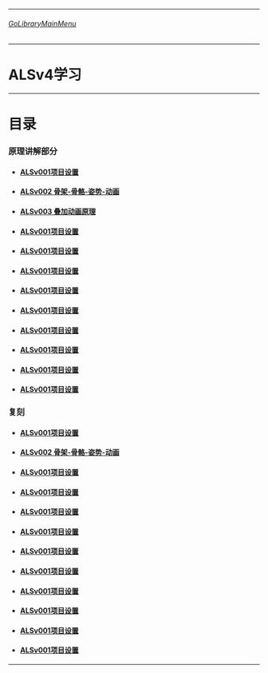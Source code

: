 ___________________________________________________________________________________________
###### [GoLibraryMainMenu](../../../_LibraryMainMenu_.md)
___________________________________________________________________________________________

# ALSv4学习

------

# 目录

### 原理讲解部分

- #### [ALSv001项目设置](./Detail/ALSv001.md)

- #### [ALSv002 骨架-骨骼-姿势-动画](./Detail/ALSv002.md)

- #### [ALSv003 叠加动画原理](./Detail/ALSv003.md)

- #### [ALSv001项目设置](./Detail/ALSv004.md)

- #### [ALSv001项目设置](./Detail/ALSv005.md)

- #### [ALSv001项目设置](./Detail/ALSv006.md)

- #### [ALSv001项目设置](./Detail/ALSv007.md)

- #### [ALSv001项目设置](./Detail/ALSv008.md)

- #### [ALSv001项目设置](./Detail/ALSv009.md)

- #### [ALSv001项目设置](./Detail/ALSv0010.md)

- #### [ALSv001项目设置](./Detail/ALSv0011.md)

- #### [ALSv001项目设置](./Detail/ALSv0012.md)

### 复刻

- #### [ALSv001项目设置](./Detail/ALSv001.md)

- #### [ALSv002 骨架-骨骼-姿势-动画](./Detail/ALSv002.md)

- #### [ALSv001项目设置](./Detail/ALSv003.md)

- #### [ALSv001项目设置](./Detail/ALSv004.md)

- #### [ALSv001项目设置](./Detail/ALSv005.md)

- #### [ALSv001项目设置](./Detail/ALSv006.md)

- #### [ALSv001项目设置](./Detail/ALSv007.md)

- #### [ALSv001项目设置](./Detail/ALSv008.md)

- #### [ALSv001项目设置](./Detail/ALSv009.md)

- #### [ALSv001项目设置](./Detail/ALSv0010.md)

- #### [ALSv001项目设置](./Detail/ALSv0011.md)

- #### [ALSv001项目设置](./Detail/ALSv0012.md)

------


